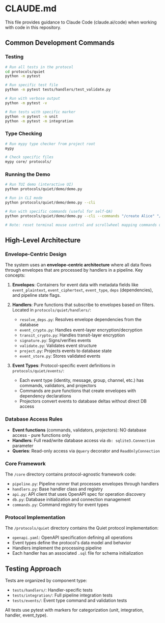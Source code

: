 # CLAUDE.md

This file provides guidance to Claude Code (claude.ai/code) when working with code in this repository.

## Common Development Commands

### Testing
```bash
# Run all tests in the protocol
cd protocols/quiet
python -m pytest

# Run specific test file
python -m pytest tests/handlers/test_validate.py

# Run with verbose output
python -m pytest -v

# Run tests with specific marker
python -m pytest -m unit
python -m pytest -m integration
```

### Type Checking
```bash
# Run mypy type checker from project root
mypy

# Check specific files
mypy core/ protocols/
```

### Running the Demo
```bash
# Run TUI demo (interactive UI)
python protocols/quiet/demo/demo.py

# Run in CLI mode
python protocols/quiet/demo/demo.py --cli

# Run with specific commands (useful for self-QA)
python protocols/quiet/demo/demo.py --cli --commands "/create Alice" "/network test-network" # (or see: /help)

# Note: reset terminal mouse control and scrollwheel mapping commands using printf if you ever run the demo outside CLI mode

```

## High-Level Architecture

### Envelope-Centric Design
The system uses an **envelope-centric architecture** where all data flows through envelopes that are processed by handlers in a pipeline. Key concepts:

1. **Envelopes**: Containers for event data with metadata fields like `event_plaintext`, `event_ciphertext`, `event_type`, `deps` (dependencies), and pipeline state flags.

2. **Handlers**: Pure functions that subscribe to envelopes based on filters. Located in `protocols/quiet/handlers/`:
   - `resolve_deps.py`: Resolves envelope dependencies from the database
   - `event_crypto.py`: Handles event-layer encryption/decryption
   - `transit_crypto.py`: Handles transit-layer encryption
   - `signature.py`: Signs/verifies events
   - `validate.py`: Validates event structure
   - `project.py`: Projects events to database state
   - `event_store.py`: Stores validated events

3. **Event Types**: Protocol-specific event definitions in `protocols/quiet/events/`:
   - Each event type (identity, message, group, channel, etc.) has commands, validators, and projectors
   - Commands are pure functions that create envelopes with dependency declarations
   - Projectors convert events to database deltas without direct DB access

### Database Access Rules
- **Event functions** (commands, validators, projectors): NO database access - pure functions only
- **Handlers**: Full read/write database access via `db: sqlite3.Connection` parameter
- **Queries**: Read-only access via `@query` decorator and `ReadOnlyConnection`

### Core Framework
The `/core` directory contains protocol-agnostic framework code:
- `pipeline.py`: Pipeline runner that processes envelopes through handlers
- `handlers.py`: Base handler class and registry
- `api.py`: API client that uses OpenAPI spec for operation discovery
- `db.py`: Database initialization and connection management
- `commands.py`: Command registry for event types

### Protocol Implementation
The `/protocols/quiet` directory contains the Quiet protocol implementation:
- `openapi.yaml`: OpenAPI specification defining all operations
- Event types define the protocol's data model and behavior
- Handlers implement the processing pipeline
- Each handler has an associated `.sql` file for schema initialization

## Testing Approach
Tests are organized by component type:
- `tests/handlers/`: Handler-specific tests
- `tests/integration/`: Full pipeline integration tests
- `tests/events/`: Event type command and validation tests

All tests use pytest with markers for categorization (unit, integration, handler, event_type).